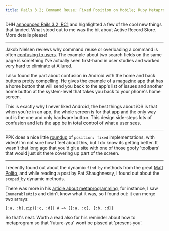 ```yaml
---
title: Rails 3.2; Command Reuse; Fixed Position on Mobile; Ruby Metaprogramming
---
```


DHH [announced Rails 3.2, RC1](http://weblog.rubyonrails.org/2011/12/20/rails-3-2-rc1-faster-dev-mode-routing-explain-queries-tagged-logger-store) and highlighted a few of the cool new things that landed. What stood out to me was the bit about Active Record Store. More details please!

---

Jakob Nielsen reviews why command reuse or overloading a command is often [confusing to users](http://www.useit.com/alertbox/overloaded-commands.html). The example about two search fields on the same page is something I've actually seen first-hand in user studies and worked very hard to eliminate at Allured.

I also found the part about confusion in Android with the home and back buttons pretty compelling. He gives the example of a magazine app that has a home button that will send you back to the app's list of issues and another home button at the system-level that takes you back to your phone's home screen.

This is exactly why I never liked Android, the best things about iOS is that when you're in an app, the whole screen is for that app and the only way out is the one and only hardware button. This design side-steps lots of confusion and lets the app be in total control of what a user sees.

---

PPK does a nice little [roundup](http://www.quirksmode.org/blog/archives/2011/12/position_fixed.html) of `position: fixed` implementations, with video! I'm not sure how I feel about this, but I do know its getting better. It wasn't that long ago that you'd git a site with one of those goofy 'toolbars' that would just sit there covering up part of the screen.

---

I recently found out about the dynamic `find_by` methods from the great [Matt Polito](https://twitter.com/mattpolito), and while reading a post by Pat Shaughnessy, I found out about the `scoped_by` dynamic methods.

There was more in his [article about metaprogramming](http://patshaughnessy.net/2011/12/20/learning-from-the-masters-part-2-three-metaprogramming-best-practices), for instance, I saw `Enumerable#zip` and didn't know what it was, so I found out: it can merge two arrays:

	[:a, :b].zip([:c, :d]) # => [[:a, :c], [:b, :d]]

So that's neat. Worth a read also for his reminder about how to metaprogram so that 'future-you' wont be pissed at 'present-you'.
